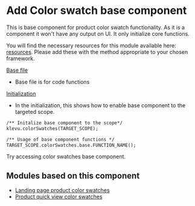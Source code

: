 # Add Color swatch base component

This is base component for product color swatch functionality. As it is a component it won't have any output on UI. It only initialize core functions.

You will find the necessary resources for this module available here:
[resources](/components/color-swatches/resources). Please add these with the
method appropriate to your chosen framework. 

[Base file](/components/color-swatches/resources/assets/js/color-swatches.js)
- Base file is for code functions

[Initialization](/components/color-swatches/resources/assets/js/color-swatches-initialize.js)
- In the initialization, this shows how to enable base component to the targeted scope. 


```html
/** Initalize base component to the scope*/
klevu.colorSwatches(TARGET_SCOPE);

/** Usage of base component functions */
TARGET_SCOPE.colorSwatches.base.FUNCTION_NAME();
```

Try accessing color swatches base component.

## Modules based on this component

- [Landing page product color swatches](/modules/color-swatches-landing-page)
- [Product quick view color swatches](/modules/color-swatches-quick-view)